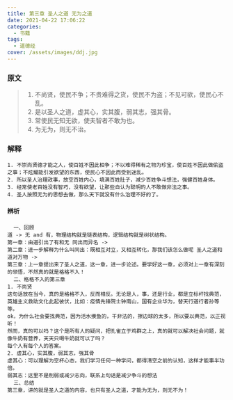 ```yaml
---
title: 第三章 圣人之道 无为之道
date: 2021-04-22 17:06:22
categories:
  - 书籍
tags:
  - 道德经
cover: /assets/images/ddj.jpg
---
```

### 原文
> 1. 不尚贤，使民不争；不贵难得之货，使民不为盗；不见可欲，使民心不乱。
> 2. 是以圣人之道，虚其心，实其腹，弱其志，强其骨。
> 3. 常使民无知无欲，使夫智者不敢为也。
> 4. 为无为，则无不治。

### 解释
```
1. 不崇尚贤德才能之人，使百姓不因此相争；不以难得稀有之物为珍宝，使百姓不因此做偷盗之事；不炫耀能引发欲望的东西，使民心不因此而受到迷乱。
2. 所以圣人治理政事，放空百姓内心，填满百姓肚子，减少百姓争斗想法，强健百姓身体。
3. 经常使老百姓没有智巧，没有欲望，让那些自认为聪明的人不敢做非法之事。
4. 圣人按照无为的思想去做，那么天下就没有什么治理不好的了。
```
#### 辨析
```
  一、回顾
道 -> 无 and 有，物理结构就是链表结构，逻辑结构就是树状结构。
第一章：由道引出了有和无 同出而异名 -> 
第二章：进一步解释为什么叫同出：既相互对立，又相互转化，那我们该怎么做呢 圣人之道和道对万物 -> 
第三章：上一章提出来了圣人之道，这一章，进一步论述。要学好这一章，必须对上一章有深刻的领悟，不然真的就是格格不入！
  二、格格不入的第三章
1. 不尚贤
这句话放在当今，真的是格格不入，反而相反。无论是人，事，还是行业，都是立标杆找典范，英雄主义救助文化此起彼伏，比如：疫情先锋院士钟南山，国有企业华为，替天行道行者孙等等。
ok，为什么社会要找典范，因为活水摸鱼的，干非法的，擦边球的太多，所以要以典范，以正视听！
然而，真的可以吗？这个是所有人的疑问，把孔雀立于鸡群之上，真的就可以解决社会问题，就像牛奶有营养，天天只喝牛奶就可以了吗？
每个人有每个人的答案。
2. 虚其心，实其腹，弱其志，强其骨
虚其心：可以理解为空杯心态，我们学习任何一种学问，都得清空之前的认知，这样才能事半功倍。
弱其志：这里不是削弱或减少志向，联系上句话是减少争斗的想法
  三、总结
第三章，讲的就是圣人之道的内容，也只有圣人之道，才能为无为，则无不为！

````